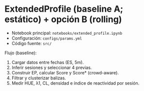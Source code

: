 # ExtendedProfile (baseline A; estático) + opción B (rolling)

- Notebook principal: `notebooks/extended_profile.ipynb`
- Configuración: `configs/params.yml`
- Código fuente: `src/`

Flujo (baseline):
1) Cargar datos entre fechas (ES, 5m).
2) Inferir sesiones y seleccionar 4 previas.
3) Construir EP, calcular Score y Score* (crowd-aware).
4) Filtrar y clusterizar balizas.
5) Medir HUE, λ1, CL, densidad e índice de reactividad por sesión.

